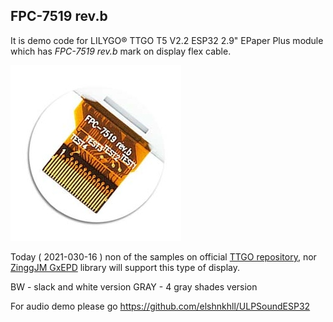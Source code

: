 ## FPC-7519 rev.b
It is demo code for LILYGO® TTGO T5 V2.2 ESP32 2.9" EPaper Plus module which has *FPC-7519 rev.b* mark on display flex cable.

![FPC-7519 rev.b](FPC-7419_rev.b.jpg)

Today ( 2021-030-16 ) non of the samples on official [TTGO repository](https://github.com/Xinyuan-LilyGO/LilyGo-T5-ink-series), nor [ZinggJM GxEPD](https://github.com/ZinggJM/GxEPD) library will support this type of display. 

BW - slack and white version
GRAY - 4 gray shades version

For audio demo please go https://github.com/elshnkhll/ULPSoundESP32
